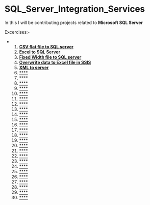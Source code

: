 # SQL_Server_Integration_Services

In this I will be contributing projects related to **Microsoft SQL Server** 

Excercises:-
- 1) [**CSV flat file to SQL server**](https://github.com/SivaKarthik711/SQL_Server_Integration_Services/tree/db673908bc2e298f101e406271e573e20fffdc1f/CSV%20to%20MS%20SQL%20Server)
  2) [**Excel to SQL Server**](https://github.com/SivaKarthik711/SQL_Server_Integration_Services/tree/67ac6bec05972eadb19691f277b88ce8d18c9d19/Excel%20to%20SQL%20server)
  3) [**Fixed Width file to SQL server**](https://github.com/SivaKarthik711/SQL_Server_Integration_Services/tree/67ac6bec05972eadb19691f277b88ce8d18c9d19/Fixed%20Width%20file%20to%20SQL%20server)
  4) [**Overwrite data to Excel file in SSIS**](https://github.com/SivaKarthik711/SQL_Server_Integration_Services/tree/67ac6bec05972eadb19691f277b88ce8d18c9d19/Overwrite%20data%20to%20Excel%20file%20in%20SSIS)
  5) [**XML to server**](https://github.com/SivaKarthik711/SQL_Server_Integration_Services/tree/a4b4f1aff5c9187b4aa581b97aec40dd0fffacd4/Load%20XML%20file%20to%20Server)
  6) [****]()
  7) [****]()
  8) [****]()
  9) [****]()
  10) [****]()
  11) [****]()
  12) [****]()
  13) [****]()
  14) [****]()
  15) [****]()
  16) [****]()
  17) [****]()
  18) [****]()
  19) [****]()
  20) [****]()
  21) [****]()
  22) [****]()
  23) [****]()
  24) [****]()
  25) [****]()
  26) [****]()
  27) [****]()
  28) [****]()
  29)  [****]()
  30)   [****]()
